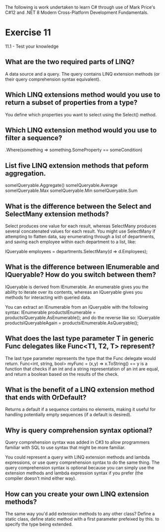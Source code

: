 The following is work undertaken to learn C# through use of Mark Price's C#12 and .NET 8 Modern Cross-Platform Development Fundamentals.  
# Exercise 11
11.1 - Test your knowledge

## What are the two required parts of LINQ?
A data source and a query. 
The query contains LINQ extension methods (or their query comprehension syntax equivalent). 
## Which LINQ extensions method would you use to return a subset of properties from a type?
You define which properties you want to select using the Select() method. 
## Which LINQ extension method would you use to filter a sequence?
.Where(something => something.SomeProperty == someCondition)

## List five LINQ extension methods that peform aggregation.
someIQueryable.Aggregate()
someIQueryable.Average
someIQueryable.Max
someIQueryable.Min
someIQueryable.Sum
## What is the difference between the Select and SelectMany extension methods?
Select produces one value for each result, whereas SelectMany produces several 
concatenated values for each result. You might use SelectMany if attempting to flatten data,
say enumerating through a list of departments, and saving each employee within each department to 
a list, like:

IQueryable<Employee> employees = departments.SelectMany(d => d.Employees);
## What is the difference between IEnumerable<T> and IQueryable<T>? How do you switch between them?
IQueryable is derived from IEnumerable. An enumerable gives you the ability to iterate over its
contents, whereas an IQueryable gives you methods for interacting with queried data. 

You can extract an IEnumerable from an IQueryable with the following syntax:
IEnumerable<Product> productsIEnumerable = productsIQueryable.AsEnumerable();
and do the reverse like so:
IQueryable<Product> productsIQueryableAgain = productsIEnumerable.AsQueryable();

## What does the last type parameter T in generic Func delegates like Func<T1, T2, T> represent?
The last type parameter represents the type that the Func delegate would return.
Func<int, string, bool> myFunc = (x,y) => x.ToString() == y is a function that 
checks if an int and a string representation of an int are equal, and return a boolean
based on the results of the check. 
## What is the benefit of a LINQ extension method that ends with OrDefault?
Returns a default if a sequence contains no elements, making it useful for handling potentially
empty sequences (if a default is desired).
## Why is query comprehension syntax optional?
Query comprehension syntax was added in C#3 to allow programmers familiar with SQL to use syntax
that might be more familiar. 

You could represent a query with LINQ extension methods and lambda expressions, or use 
query comprehension syntax to do the same thing. The query comprehension syntax is optional because
you can simply use the extension methods and lambda expression syntax if you prefer (the compiler
doesn't mind either way).
## How can you create your own LINQ extension methods? 
The same way you'd add extension methods to any other class?
Define a static class, define static method with a first parameter prefeixed by this. to specify
the type being extended.